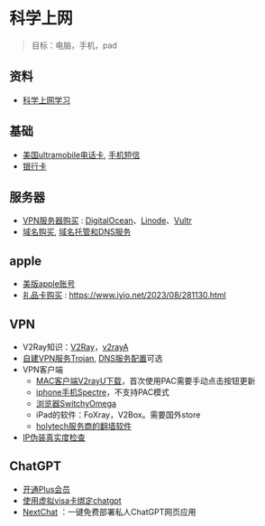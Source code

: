 # 科学上网
> 目标：电脑，手机，pad

## 资料
* [科学上网学习](https://www.iyio.net/)

## 基础
* [美国ultramobile电话卡](), [手机短信](https://sms-activate.io/)
* [银行卡]()

## 服务器
* [VPN服务器购买](https://www.iyio.net/2022/11/071210.html) : [DigitalOcean](digitalocean.com)、[Linode](linode.com)、[Vultr](Vultr.com)
* [域名购买](https://www.namesilo.com/), [域名托管和DNS服务](http://cloudflare.com/)

## apple
* [美版apple账号](https://guozh.net/tutorial-on-registering-an-apple-id-in-the-us-in-2023/)
* [礼品卡购买](https://www.apple.com/shop/gift-cards) : https://www.iyio.net/2023/08/281130.html

## VPN
* V2Ray知识：[V2Ray](https://www.v2ray.com/chapter_00/workflow.html)，[v2rayA](https://github.com/v2rayA/v2rayA/blob/main/README_zh.md)
* [自建VPN服务Trojan](https://www.iyio.net/2022/11/071636.html), [DNS服务配置](https://www.iyio.net/2024/06/201533.html)可选
* VPN客户端
    * [MAC客户端V2rayU下载](https://github.com/yanue/V2rayU/releases)，首次使用PAC需要手动点击按钮更新
    * [iphone手机Spectre](https://pianyissr.com/540.html)，不支持PAC模式
    * [浏览器SwitchyOmega](https://github.com/FelisCatus/SwitchyOmega/wiki/GFWList)
    * iPad的软件：FoXray，V2Box。需要国外store
    * [holytech服务商的翻墙软件](https://store.holytech.tech/knowledgebase.php?action=displayarticle&id=24)
* [IP伪装真实度检查](https://whoer.net)

## ChatGPT
* [开通Plus会员](https://www.iyio.net/2023/09/091231.html)
* [使用虚拟visa卡绑定chatgpt](https://mp.weixin.qq.com/s/_Ar6zxqo_yJgO1Z3Px5nAA)
* [NextChat](https://github.com/ChatGPTNextWeb/ChatGPT-Next-Web/) ：一键免费部署私人ChatGPT网页应用
